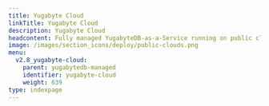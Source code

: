 ```yaml
---
title: Yugabyte Cloud
linkTitle: Yugabyte Cloud
description: Yugabyte Cloud
headcontent: Fully managed YugabyteDB-as-a-Service running on public clouds.
image: /images/section_icons/deploy/public-clouds.png
menu:
  v2.8_yugabyte-cloud:
    parent: yugabytedb-managed
    identifier: yugabyte-cloud
    weight: 639
type: indexpage
---
```

